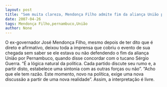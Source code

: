 ```yaml
---
layout: post
title: "Sem muita clareza, Mendonça Filho admite fim da aliança União por Pernambuco"
date: 2007-04-26
tags: Mendonça Filho,pernambuco,União
author: None
---
```

O ex-governador José Mendonça Filho, mesmo depois de ter dito que é direto e afirmativo, deixou toda a imprensa que cobriu o evento de sua chegada sem saber se ele estava ou não defendendo o fim da aliança União por Pernambuco, quando disse concordar com o tucano Sérgio Guerra.
“É a lógica natural da política. Cada partido discute seu rumo e, a partir disto, estabelece uma sintonia com as outras forças ou não”.
“Acho que ele tem razão. Este momento, novo na política, exige uma nova discussão a partir de uma nova realidade”.
Assim, a interpretação é livre. 